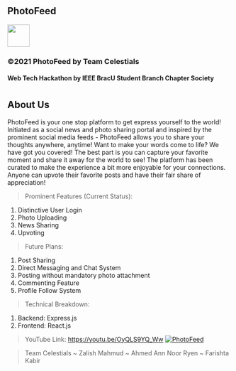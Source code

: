 # <h2> PhotoFeed </h2>
<p><img src="https://image.flaticon.com/icons/png/512/2065/2065157.png" width="50px" height="50px">
<h3> ©2021 PhotoFeed by Team Celestials </h3>
<h4> Web Tech Hackathon by IEEE BracU Student Branch Chapter Society </h4>

# <h2> About Us </h2>
PhotoFeed is your one stop platform to get express yourself to the world! Initiated as a social news and photo sharing portal and inspired by the prominent social media feeds - PhotoFeed allows you to share your thoughts anywhere, anytime! Want to make your words come to life? We have got you covered! The best part is you can capture your favorite moment and share it away for the world to see! The platform has been curated to make the experience a bit more enjoyable for your connections. Anyone can upvote their favorite posts and have their fair share of appreciation!

> Prominent Features (Current Status):
1) Distinctive User Login
2) Photo Uploading
3) News Sharing 
4) Upvoting

> Future Plans:
1) Post Sharing
2) Direct Messaging and Chat System
3) Posting without mandatory photo attachment
4) Commenting Feature
5) Profile Follow System

> Technical Breakdown:
1) Backend: Express.js
2) Frontend: React.js

> YouTube Link: https://youtu.be/OyQLS9YQ_Ww 
[![PhotoFeed](http://img.youtube.com/vi/OyQLS9YQ_Ww/0.jpg)](http://www.youtube.com/watch?v=OyQLS9YQ_Ww "PhotoFeed")

> Team Celestials 
~ Zalish Mahmud ~ Ahmed Ann Noor Ryen ~ Farishta Kabir
